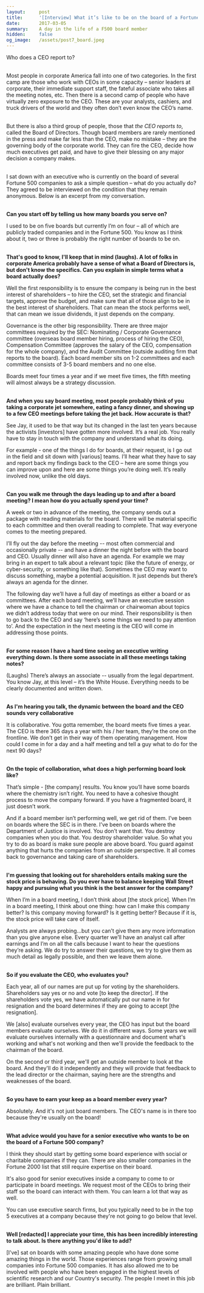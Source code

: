 ```yaml
---
layout:     post
title:      '[Interview] What it’s like to be on the board of a Fortune 500 company'
date:       2017-03-05 
summary:    A day in the life of a F500 board member
hidden:     false
og_image:   /assets/post7_board.jpeg
---
```


Who does a CEO report to?<br><br>


Most people in corporate America fall into one of two categories. In the first camp are those who work with CEOs in some capacity – senior leaders at corporate, their immediate support staff, the fateful associate who takes all the meeting notes, etc. Then there is a second camp of people who have virtually zero exposure to the CEO. These are your analysts, cashiers, and truck drivers of the world and they often don’t even know the CEO’s name.<br><br>


But there is also a third group of people, those that *the CEO reports to*, called the Board of Directors. Though board members are rarely mentioned in the press and make far less than the CEO, make no mistake – they are the governing body of the corporate world. They can fire the CEO, decide how much executives get paid, and have to give their blessing on any major decision a company makes. <br><br>


I sat down with an executive who is currently on the board of several Fortune 500 companies to ask a simple question – what do you actually do? They agreed to be interviewed on the condition that they remain anonymous. Below is an excerpt from my conversation. <br><br>


**Can you start off by telling us how many boards you serve on?**

I used to be on five boards but currently I’m on four – all of which are publicly traded companies and in the Fortune 500. You know as I think about it, two or three is probably the right number of boards to be on.<br><br>


**That's good to know, I'll keep that in mind (laughs). A lot of folks in corporate America probably have a sense of what a Board of Directors is, but don't know the specifics. Can you explain in simple terms what a board actually does?**

Well the first responsibility is to ensure the company is being run in the best interest of shareholders – to hire the CEO, set the strategic and financial targets, approve the budget, and make sure that all of those align to be in the best interest of shareholders. That can mean the stock performs well, that can mean we issue dividends, it just depends on the company.

Governance is the other big responsibility. There are three major committees required by the SEC: Nominating / Corporate Governance committee (overseas board member hiring, process of hiring the CEO), Compensation Committee (approves the salary of the CEO, compensation for the whole company), and the Audit Committee (outside auditing firm that reports to the board). Each board member sits on 1-2 committees and each committee consists of 3-5 board members and no one else.

Boards meet four times a year and if we meet five times, the fifth meeting will almost always be a strategy discussion.<br><br>



**And when you say board meeting, most people probably think of you taking a corporate jet somewhere, eating a fancy dinner, and showing up to a few CEO meetings before taking the jet back. How accurate is that?**

See Jay, it used to be that way but its changed in the last ten years because the activists [investors] have gotten more involved. It’s a real job. You really have to stay in touch with the company and understand what its doing.

For example - one of the things I do for boards, at their request, is I go out in the field and sit down with [various] teams. I’ll hear what they have to say and report back my findings back to the CEO – here are some things you can improve upon and here are some things you’re doing well. It’s really involved now, unlike the old days.<br><br>


**Can you walk me through the days leading up to and after a board meeting? I mean how do you actually spend your time?**

A week or two in advance of the meeting, the company sends out a package with reading materials for the board. There will be material specific to each committee and then overall reading to complete. That way everyone comes to the meeting prepared.

I’ll fly out the day before the meeting -- most often commercial and occasionally private -- and have a dinner the night before with the board and CEO. Usually dinner will also have an agenda. For example we may bring in an expert to talk about a relevant topic (like the future of energy, or cyber-security, or something like that). Sometimes the CEO may want to discuss something, maybe a potential acquisition. It just depends but there’s always an agenda for the dinner.

The following day we’ll have a full day of meetings as either a board or as committees. After each board meeting, we’ll have an executive session where we have a chance to tell the chairman or chairwoman about topics we didn’t address today that were on our mind. Their responsibility is then to go back to the CEO and say ‘here’s some things we need to pay attention to’. And the expectation in the next meeting is the CEO will come in addressing those points.<br><br>


**For some reason I have a hard time seeing an executive writing everything down. Is there some associate in all these meetings taking notes?** 

(Laughs) There’s always an associate -- usually from the legal department. You know Jay, at this level – it’s the White House. Everything needs to be clearly documented and written down.<br><br>


**As I'm hearing you talk, the dynamic between the board and the CEO sounds very collaborative**

It is collaborative. You gotta remember, the board meets five times a year. The CEO is there 365 days a year with his / her team, they’re the one on the frontline. We don’t get in their way of them operating management. How could I come in for a day and a half meeting and tell a guy what to do for the next 90 days?<br><br>


**On the topic of collaboration, what does a high performing board look like?**

That’s simple - [the company] results. You know you’ll have some boards where the chemistry isn’t right. You need to have a cohesive thought process to move the company forward. If you have a fragmented board, it just doesn’t work.

And if a board member isn’t performing well, we get rid of them. I’ve been on boards where the SEC is in there. I’ve been on boards where the Department of Justice is involved. You don’t want that. You destroy companies when you do that. You destroy shareholder value. So what you try to do as board is make sure people are above board. You guard against anything that hurts the companies from an outside perspective. It all comes back to governance and taking care of shareholders.<br><br>


**I'm guessing that looking out for shareholders entails making sure the stock price is behaving. Do you ever have to balance keeping Wall Street happy and pursuing what you think is the best answer for the company?**

When I’m in a board meeting, I don’t think about [the stock price]. When I’m in a board meeting, I think about one thing: how can I make this company better? Is this company moving forward? Is it getting better? Because if it is, the stock price will take care of itself.

Analysts are always probing…but you can’t give them any more information than you give anyone else. Every quarter we’ll have an analyst call after earnings and I’m on all the calls because I want to hear the questions they’re asking. We do try to answer their questions, we try to give them as much detail as legally possible, and then we leave them alone.<br><br>


**So if you evaluate the CEO, who evaluates you?**

Each year, all of our names are put up for voting by the shareholders. Shareholders say yes or no and vote [to keep the director]. If the shareholders vote yes, we have automatically put our name in for resignation and the board determines if they are going to accept [the resignation].

We [also] evaluate ourselves every year, the CEO has input but the board members evaluate ourselves. We do it in different ways. Some years we will evaluate ourselves internally with a questionnaire and document what's working and what's not working and then we'll provide the feedback to the chairman of the board.

On the second or third year, we'll get an outside member to look at the board. And they'll do it independently and they will provide that feedback to the lead director or the chairman, saying here are the strengths and weaknesses of the board.<br><br>


**So you have to earn your keep as a board member every year?**

Absolutely. And it's not just board members. The CEO's name is in there too because they're usually on the board!<br><br>


**What advice would you have for a senior executive who wants to be on the board of a Fortune 500 company?**

I think they should start by getting some board experience with social or charitable companies if they can. There are also smaller companies in the Fortune 2000 list that still require expertise on their board.

It's also good for senior executives inside a company to come to or participate in board meetings. We request most of the CEOs to bring their staff so the board can interact with them. You can learn a lot that way as well.

You can use executive search firms, but you typically need to be in the top 5 executives at a company because they're not going to go below that level.<br><br>


**Well [redacted] I appreciate your time, this has been incredibly interesting to talk about. Is there anything you'd like to add?**

[I’ve] sat on boards with some amazing people who have done some amazing things in the world. Those experiences range from growing small companies into Fortune 500 companies. It has also allowed me to be involved with people who have been engaged in the highest levels of scientific research and our Country's security. The people I meet in this job are brilliant. Plain brilliant.